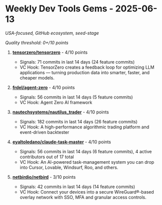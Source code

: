 # Weekly Dev Tools Gems - 2025-06-13
*USA-focused, GitHub ecosystem, seed-stage*

*Quality threshold: 0+/10 points*

1. **[tensorzero/tensorzero](https://github.com/tensorzero/tensorzero)** - 4/10 points
   - Signals: 71 commits in last 14 days (24 feature commits)
   - VC Hook: TensorZero creates a feedback loop for optimizing LLM applications — turning production data into smarter, faster, and cheaper models.

2. **[frdel/agent-zero](https://github.com/frdel/agent-zero)** - 4/10 points
   - Signals: 56 commits in last 14 days (5 feature commits)
   - VC Hook: Agent Zero AI framework

3. **[nautechsystems/nautilus_trader](https://github.com/nautechsystems/nautilus_trader)** - 4/10 points
   - Signals: 182 commits in last 14 days (26 feature commits)
   - VC Hook: A high-performance algorithmic trading platform and event-driven backtester

4. **[eyaltoledano/claude-task-master](https://github.com/eyaltoledano/claude-task-master)** - 4/10 points
   - Signals: 56 commits in last 14 days (6 feature commits), 4 active contributors out of 17 total
   - VC Hook: An AI-powered task-management system you can drop into Cursor, Lovable, Windsurf, Roo, and others.

5. **[netbirdio/netbird](https://github.com/netbirdio/netbird)** - 3/10 points
   - Signals: 42 commits in last 14 days (14 feature commits)
   - VC Hook: Connect your devices into a secure WireGuard®-based overlay network with SSO, MFA and granular access controls.
